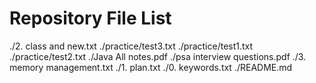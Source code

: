 # Repository File List
./2. class and new.txt
./practice/test3.txt
./practice/test1.txt
./practice/test2.txt
./Java All notes.pdf
./psa interview questions.pdf
./3. memory management.txt
./1. plan.txt
./0. keywords.txt
./README.md

